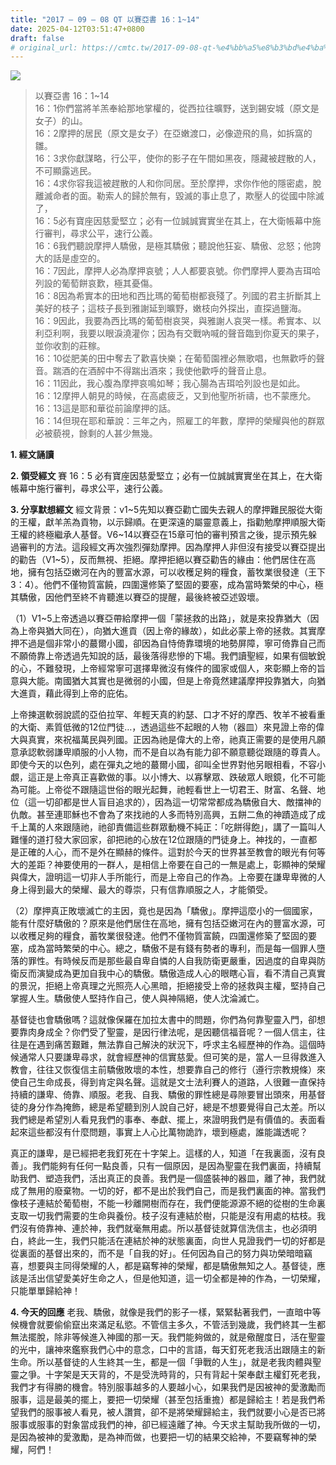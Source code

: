 ```yaml
---
title: "2017 – 09 – 08 QT 以賽亞書 16：1~14"
date: 2025-04-12T03:51:47+0800
draft: false
# original_url: https://cmtc.tw/2017-09-08-qt-%e4%bb%a5%e8%b3%bd%e4%ba%9e%e6%9b%b8-16%ef%bc%9a114
---
```


![](/images/qt.jpg)
> 以賽亞書 16：1\~14  
> 16：1你們當將羊羔奉給那地掌權的，從西拉往曠野，送到錫安城（原文是女子）的山。  
> 16：2摩押的居民（原文是女子）在亞嫩渡口，必像遊飛的鳥，如拆窩的雛。  
> 16：3求你獻謀略，行公平，使你的影子在午間如黑夜，隱藏被趕散的人，不可顯露逃民。  
> 16：4求你容我這被趕散的人和你同居。至於摩押，求你作他的隱密處，脫離滅命者的面。勒索人的歸於無有，毀滅的事止息了，欺壓人的從國中除滅了，  
> 16：5必有寶座因慈愛堅立；必有一位誠誠實實坐在其上，在大衛帳幕中施行審判，尋求公平，速行公義。  
> 16：6我們聽說摩押人驕傲，是極其驕傲；聽說他狂妄、驕傲、忿怒；他誇大的話是虛空的。  
> 16：7因此，摩押人必為摩押哀號；人人都要哀號。你們摩押人要為吉珥哈列設的葡萄餅哀歎，極其憂傷。  
> 16：8因為希實本的田地和西比瑪的葡萄樹都衰殘了。列國的君主折斷其上美好的枝子；這枝子長到雅謝延到曠野，嫩枝向外探出，直探過鹽海。  
> 16：9因此，我要為西比瑪的葡萄樹哀哭，與雅謝人哀哭一樣。希實本、以利亞利啊，我要以眼淚澆灌你；因為有交戰吶喊的聲音臨到你夏天的果子，並你收割的莊稼。  
> 16：10從肥美的田中奪去了歡喜快樂；在葡萄園裡必無歌唱，也無歡呼的聲音。踹酒的在酒醡中不得踹出酒來；我使他歡呼的聲音止息。  
> 16：11因此，我心腹為摩押哀鳴如琴；我心腸為吉珥哈列設也是如此。  
> 16：12摩押人朝見的時候，在高處疲乏，又到他聖所祈禱，也不蒙應允。  
> 16：13這是耶和華從前論摩押的話。  
> 16：14但現在耶和華說：三年之內，照雇工的年數，摩押的榮耀與他的群眾必被藐視，餘剩的人甚少無幾。

**1. 經文誦讀**

**2. 領受經文**
賽 16：5 必有寶座因慈愛堅立；必有一位誠誠實實坐在其上，在大衛帳幕中施行審判，尋求公平，速行公義。

**3. 分享默想經文**
經文背景：v1\~5先知以賽亞勸亡國失去親人的摩押難民服從大衛的王權，獻羊羔為貢物，以示歸順。在更深遠的屬靈意義上，指勸勉摩押順服大衛王權的終極繼承人基督。V6\~14以賽亞在15章可怕的審判預言之後，提示預先躲過審判的方法。這段經文再次強烈彈劾摩押。因為摩押人非但沒有接受以賽亞提出的勸告（V1\~5），反而無視、拒絕。摩押拒絕以賽亞勸告的緣由：他們居住在高地，擁有包括亞嫩河在內的豐富水源，可以收穫足夠的糧食，蓄牧業很發達（王下3：4）。他們不僅物質富饒，四圍還修築了堅固的要塞，成為當時繁榮的中心，極其驕傲，因他們至終不肯聽進以賽亞的提醒，最後終被亞述毀壞。

（1）V1\~5上帝透過以賽亞帶給摩押一個「蒙拯救的出路」，就是來投靠猶大（因為上帝與猶大同在），向猶大進貢（因上帝的緣故），如此必蒙上帝的拯救。其實摩押不過是個非常小的蕞爾小國，卻因為自恃倚靠環境的地勢屏障，寧可倚靠自己而不願倚靠上帝透過先知說的話，最後落得悲慘的下場。我們讀聖經，如果有個敏銳的心，不難發現，上帝經常寧可選擇卑微沒有條件的國家或個人，來彰顯上帝的旨意與大能。南國猶大其實也是微弱的小國，但是上帝竟然建議摩押投靠猶大，向猶大進貢，藉此得到上帝的庇佑。

上帝揀選軟弱說謊的亞伯拉罕、年輕天真的約瑟、口才不好的摩西、牧羊不被看重的大衛、素質低微的12位門徒…，透過這些不起眼的人物（器皿）來見證上帝的偉大與真實，來祝福萬民與列國。正因為祂是偉大的上帝，祂真正需要的是使用凡願意承認軟弱謙卑順服的小人物，而不是自以為有能力卻不願意聽從跟隨的尊貴人。即使今天的以色列，處在彈丸之地的蕞爾小國，卻叫全世界對他另眼相看，不容小覷，這正是上帝真正喜歡做的事。以小博大、以寡擊眾、跌破眾人眼鏡，化不可能為可能。上帝從不跟隨這世俗的眼光起舞，祂輕看世上一切君王、財富、名聲、地位（這一切卻都是世人盲目追求的），因為這一切常常都成為驕傲自大、敵擋神的仇敵。甚至連耶穌也不會為了來找祂的人多而特別高興，五餅二魚的神蹟造成了成千上萬的人來跟隨祂，祂卻責備這些群眾動機不純正：「吃餅得飽」，講了一篇叫人難懂的道打發大家回家，卻把祂的心放在12位跟隨的門徒身上。神找的，一直都是正確的人心，而不是外在顯赫的條件。這對於今天的世界甚至教會的眼光有何等大的差距？神要使用的一群人，是相信上帝要在自己的一無是處上，彰顯神的榮耀與偉大，證明這一切非人手所能行，而是上帝自己的作為。上帝要在謙卑卑微的人身上得到最大的榮耀、最大的尊崇，只有信靠順服之人，才能領受。

（2）摩押真正敗壞滅亡的主因，竟也是因為「驕傲」。摩押這麼小的一個國家，能有什麼好驕傲的？原來是他們居住在高地，擁有包括亞嫩河在內的豐富水源，可以收穫足夠的糧食，蓄牧業很發達。他們不僅物質富饒，四圍還修築了堅固的要塞，成為當時繁榮的中心。總之，驕傲不是有錢有勢者的專利，而是每一個罪人墮落的罪性。有時候反而是那些最自卑自憐的人自我防衛更嚴重，因過度的自卑與防衛反而演變成為更加自我中心的驕傲。驕傲造成人心的眼瞎心盲，看不清自己真實的景況，拒絕上帝真理之光照亮人心黑暗，拒絕接受上帝的拯救與主權，堅持自己掌握人生。驕傲使人堅持作自己，使人與神隔絕，使人沈淪滅亡。

基督徒也會驕傲嗎？這就像保羅在加拉太書中的問題，你們為何靠聖靈入門，卻想要靠肉身成全？你們受了聖靈，是因行律法呢，是因聽信福音呢？一個人信主，往往是在遇到痛苦艱難，無法靠自己解決的狀況下，呼求主名經歷神的作為。這個時候通常人只要謙卑尋求，就會經歷神的信實慈愛。但可笑的是，當人一旦得救進入教會，往往又恢復信主前驕傲敗壞的本性，想要靠自己的修行（遵行宗教規條）來使自己生命成長，得到肯定與名聲。這就是文士法利賽人的道路，人很難一直保持持續的謙卑、倚靠、順服。老我、自我、驕傲的罪性總是尋隙要冒出頭來，用基督徒的身分作為掩飾，總是希望聽到別人說自己好，總是不想要覺得自己太差。所以我們總是希望別人看見我們的事奉、奉獻、擺上，來證明我們是有價值的。表面看起來這些都沒有什麼問題，事實上人心比萬物詭詐，壞到極處，誰能識透呢？

真正的謙卑，是已經把老我釘死在十字架上。這樣的人，知道「在我裏面，沒有良善」。我們能夠有任何一點良善，只有一個原因，是因為聖靈在我們裏面，持續幫助我們、塑造我們，活出真正的良善。我們是一個盛裝神的器皿，離了神，我們就成了無用的廢棄物。一切的好，都不是出於我們自己，而是我們裏面的神。當我們像枝子連結於葡萄樹，不能一秒離開樹而存在，我們便能源源不絕的從樹的生命裏支取一切我們需要的生命與養份。枝子沒有連結於樹，只能是沒有用處的枯枝。我們沒有倚靠神、連於神，我們就毫無用處。所以基督徒就算信洗信主，也必須明白，終此一生，我們只能活在連結於神的狀態裏面，向世人見證我們一切的好都是從裏面的基督出來的，而不是「自我的好」。任何因為自己的努力與功榮暗暗竊喜，想要與主同得榮耀的人，都是竊奪神的榮耀，都是驕傲無知之人。基督徒，應該是活出信望愛美好生命之人，但是他知道，這一切全都是神的作為，一切榮耀，只能單單歸給神！

**4. 今天的回應**
老我、驕傲，就像是我們的影子一樣，緊緊黏著我們，一直暗中等候機會就要偷偷竄出來滿足私慾。不管信主多久，不管活到幾歲，我們終其一生都無法擺脫，除非等候進入神國的那一天。我們能夠做的，就是儆醒度日，活在聖靈的光中，讓神來鑑察我們心中的意念，口中的言語，每天釘死老我活出跟隨主的新生命。所以基督徒的人生終其一生，都是一個「爭戰的人生」，就是老我肉體與聖靈之爭。十字架是天天背的，不是受洗時背的，只有背起十架奉獻主權釘死老我，我們才有得勝的機會。特別服事越多的人要越小心，如果我們是因被神的愛激勵而服事，這是最美的擺上，要把一切榮耀（甚至包括重擔）都是歸給主！若是我們希望我們的服事被人看見，被人讚賞，卻不是將榮耀歸給主，我們就要小心是否已將服事或服事的對象當成我們的神，卻已經遠離了神。今天求主幫助我所做的一切，是因為被神的愛激勵，是為神而做，也要把一切的結果交給神，不要竊奪神的榮耀，阿們！
